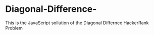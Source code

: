 # Diagonal-Difference-
This is the JavaScript sollution of the Diagonal Differnce HackerRank Problem 
